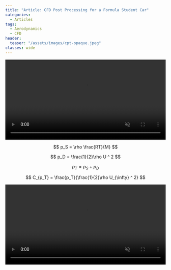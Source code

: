 ```yaml
---
title: "Article: CFD Post Processing for a Formula Student Car"
categories:
  - Articles
tags:
  - Aerodynamics
  - CFD
header:
  teaser: "/assets/images/cpt-opaque.jpeg"
classes: wide
---
```


<video width="100%" muted playsinline autoplay="autoplay" loop="loop">
  <source src="/assets/videos/cpt-opaque.mp4" type="video/mp4">
</video>

$$ p_S = \rho \frac{RT}{M} $$

$$ p_D = \frac{1}{2}\rho U ^ 2 $$

$$ p_T = p_S + p_D $$

$$ C_{p_T} = \frac{p_T}{\frac{1}{2}\rho U_{\infty} ^ 2} $$

<video width="100%" muted playsinline autoplay="autoplay" loop="loop">
  <source src="/assets/videos/CpT-anim-1.mp4" type="video/mp4">
</video>
